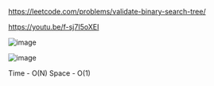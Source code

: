 https://leetcode.com/problems/validate-binary-search-tree/

https://youtu.be/f-sj7I5oXEI



![image](https://user-images.githubusercontent.com/53824950/160268753-bbe2801e-a43d-4aad-bd7c-ca2bcfe73582.png)

![image](https://user-images.githubusercontent.com/53824950/160268910-3f81847e-295a-4f23-9040-5b9d1ef3c64c.png)

Time - O(N)
Space - O(1)
